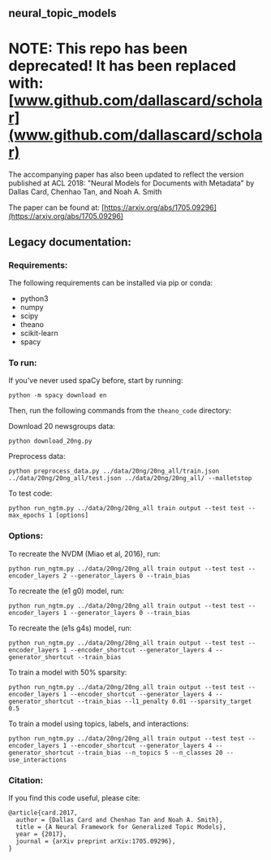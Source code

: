 ## neural_topic_models

# NOTE: This repo has been deprecated! It has been replaced with: [www.github.com/dallascard/scholar](www.github.com/dallascard/scholar)


The accompanying paper has also been updated to reflect the version published at ACL 2018: "Neural Models for Documents with Metadata" by Dallas Card, Chenhao Tan, and Noah A. Smith

The paper can be found at: [https://arxiv.org/abs/1705.09296](https://arxiv.org/abs/1705.09296)

## Legacy documentation:

### Requirements:

The following requirements can be installed via pip or conda:

* python3
* numpy
* scipy
* theano
* scikit-learn
* spacy

### To run:

If you've never used spaCy before, start by running:

`python -m spacy download en`

Then, run the following commands from the `theano_code` directory:

Download 20 newsgroups data:

`python download_20ng.py`

Preprocess data: 

`python preprocess_data.py ../data/20ng/20ng_all/train.json ../data/20ng/20ng_all/test.json ../data/20ng/20ng_all/ --malletstop`

To test code:

`python run_ngtm.py ../data/20ng/20ng_all train output --test test --max_epochs 1 [options]`

### Options:

To recreate the NVDM (Miao et al, 2016), run:

`python run_ngtm.py ../data/20ng/20ng_all train output --test test --encoder_layers 2 --generator_layers 0 --train_bias`

To recreate the (e1 g0) model, run:

`python run_ngtm.py ../data/20ng/20ng_all train output --test test --encoder_layers 1 --generator_layers 0 --train_bias`

To recreate the (e1s g4s) model, run:

`python run_ngtm.py ../data/20ng/20ng_all train output --test test --encoder_layers 1 --encoder_shortcut --generator_layers 4 --generator_shortcut --train_bias`

To train a model with 50% sparsity:

`python run_ngtm.py ../data/20ng/20ng_all train output --test test --encoder_layers 1 --encoder_shortcut --generator_layers 4 --generator_shortcut --train_bias --l1_penalty 0.01 --sparsity_target 0.5`

To train a model using topics, labels, and interactions:

`python run_ngtm.py ../data/20ng/20ng_all train output --test test --encoder_layers 1 --encoder_shortcut --generator_layers 4 --generator_shortcut --train_bias --n_topics 5 --n_classes 20 --use_interactions`

### Citation:
If you find this code useful, please cite:
```
@article{card.2017,
  author = {Dallas Card and Chenhao Tan and Noah A. Smith},
  title = {A Neural Framework for Generalized Topic Models},
  year = {2017},
  journal = {arXiv preprint arXiv:1705.09296},
}
```
